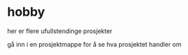 # hobby

her er flere ufullstendinge prosjekter

gå inn i en prosjektmappe for å se hva prosjektet handler om
